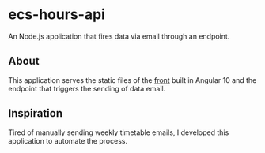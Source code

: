 # ecs-hours-api
An Node.js application that fires data via email through an endpoint.

## About
This application serves the static files of the [front](https://github.com/brdppl/ecs-hours "front") built in Angular 10 and the endpoint that triggers the sending of data email.

## Inspiration
Tired of manually sending weekly timetable emails, I developed this application to automate the process.

